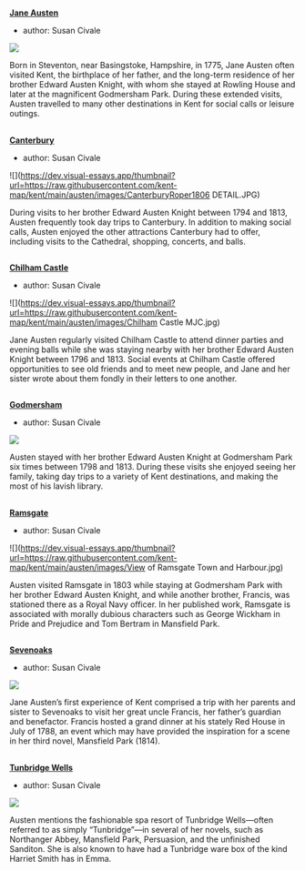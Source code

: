 <param ve-config 
       title="Jane Austen's Kent"
       banner="/images/banners/19c.jpg"
       layout="index">

#

##
**[Jane Austen](/19c/19c-austen-biography)**

- author: Susan Civale

![](https://dev.visual-essays.app/thumbnail?url=https://upload.wikimedia.org/wikipedia/commons/5/50/The_Watsons_Manuscript.jpg)

Born in Steventon, near Basingstoke, Hampshire, in 1775, Jane Austen often visited Kent, the birthplace of her father, and the long-term residence of her brother Edward Austen Knight, with whom she stayed at Rowling House and later at the magnificent Godmersham Park. During these extended visits, Austen travelled to many other destinations in Kent for social calls or leisure outings.

##
**[Canterbury](austen-canterbury)**

- author: Susan Civale

![](https://dev.visual-essays.app/thumbnail?url=https://raw.githubusercontent.com/kent-map/kent/main/austen/images/CanterburyRoper1806 DETAIL.JPG)

During visits to her brother Edward Austen Knight between 1794 and 1813, Austen frequently took day trips to Canterbury. In addition to making social calls, Austen enjoyed the other attractions Canterbury had to offer, including visits to the Cathedral, shopping, concerts, and balls.

##
**[Chilham Castle](austen-chilham-castle)**

- author: Susan Civale

![](https://dev.visual-essays.app/thumbnail?url=https://raw.githubusercontent.com/kent-map/kent/main/austen/images/Chilham Castle MJC.jpg)

Jane Austen regularly visited Chilham Castle to attend dinner parties and evening balls while she was staying nearby with her brother Edward Austen Knight between 1796 and 1813. Social events at Chilham Castle offered opportunities to see old friends and to meet new people, and Jane and her sister wrote about them fondly in their letters to one another.

##
**[Godmersham](austen-godmersham)**

- author: Susan Civale

![](https://dev.visual-essays.app/thumbnail?url=https://upload.wikimedia.org/wikipedia/commons/b/b3/Godmersham_%281779%29.jpg)

Austen stayed with her brother Edward Austen Knight at Godmersham Park six times between 1798 and 1813. During these visits she enjoyed seeing her family, taking day trips to a variety of Kent destinations, and making the most of his lavish library.

##
**[Ramsgate](austen-ramsgate)**

- author: Susan Civale

![](https://dev.visual-essays.app/thumbnail?url=https://raw.githubusercontent.com/kent-map/kent/main/austen/images/View of Ramsgate Town and Harbour.jpg)

Austen visited Ramsgate in 1803 while staying at Godmersham Park with her brother Edward Austen Knight, and while another brother, Francis, was stationed there as a Royal Navy officer. In her published work, Ramsgate is associated with morally dubious characters such as George Wickham in Pride and Prejudice and Tom Bertram in Mansfield Park.

##
**[Sevenoaks](austen-sevenoaks)**

- author: Susan Civale

![](https://dev.visual-essays.app/thumbnail?url=https://upload.wikimedia.org/wikipedia/commons/4/4c/Patrick_Nasmyth_%281787-1831%29_-_View_near_Sevenoaks%2C_Kent_-_N01178_-_National_Gallery.jpg)

Jane Austen’s first experience of Kent comprised a trip with her parents and sister to Sevenoaks to visit her great uncle Francis, her father’s guardian and benefactor. Francis hosted a grand dinner at his stately Red House in July of 1788, an event which may have provided the inspiration for a scene in her third novel, Mansfield Park (1814).

##
**[Tunbridge Wells](austen-tunbridge-wells)**

- author: Susan Civale

![](https://dev.visual-essays.app/thumbnail?url=https://upload.wikimedia.org/wikipedia/commons/f/f4/Chalybeate_Spring%2C_Tunbridge_Wells.jpg)

Austen mentions the fashionable spa resort of Tunbridge Wells—often referred to as simply “Tunbridge”—in several of her novels, such as Northanger Abbey, Mansfield Park, Persuasion, and the unfinished Sanditon. She is also known to have had a Tunbridge ware box of the kind Harriet Smith has in Emma.



